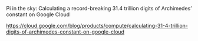 Pi in the sky: Calculating a record-breaking 31.4 trillion digits of Archimedes’ constant on Google Cloud

https://cloud.google.com/blog/products/compute/calculating-31-4-trillion-digits-of-archimedes-constant-on-google-cloud